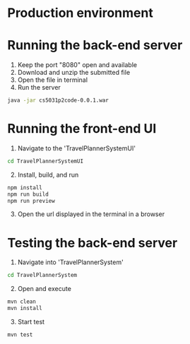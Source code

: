# Production environment

# Running the back-end server
1. Keep the port "8080" open and available
2. Download and unzip the submitted file
2. Open the file in terminal
3. Run the server
```bash
java -jar cs5031p2code-0.0.1.war
```

# Running the front-end UI
1. Navigate to the 'TravelPlannerSystemUI'
```bash
cd TravelPlannerSystemUI
```
2. Install, build, and run
```bash
npm install
npm run build
npm run preview
```
3. Open the url displayed in the terminal in a browser

# Testing the back-end server
1. Navigate into 'TravelPlannerSystem'
```bash
cd TravelPlannerSystem
```
2. Open and execute
```bash
mvn clean
mvn install
```
3. Start test
```bash
mvn test
```